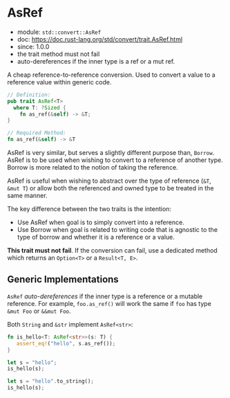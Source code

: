 # AsRef

- module: `std::convert::AsRef`
- doc: https://doc.rust-lang.org/std/convert/trait.AsRef.html
- since: 1.0.0
- the trait method must not fail
- auto-dereferences if the inner type is a ref or a mut ref.


A cheap reference-to-reference conversion. Used to convert a value to a reference value within generic code.

```rust
// Definition:
pub trait AsRef<T>
  where T: ?Sized {
    fn as_ref(&self) -> &T;
}

// Required Method:
fn as_ref(&self) -> &T
```

AsRef is very similar, but serves a slightly different purpose than, `Borrow`. AsRef is to be used when wishing to convert to a reference of another type. Borrow is more related to the notion of taking the reference.

AsRef is useful when wishing to abstract over the type of reference 
(`&T`, `&mut T`) or allow both the referenced and owned type to be treated in the same manner.

The key difference between the two traits is the intention:
- Use AsRef when goal is to simply convert into a reference.
- Use Borrow when goal is related to writing code that is agnostic to the type of borrow and whether it is a reference or a value.

__This trait must not fail__. If the conversion can fail, use a dedicated method which returns an `Option<T>` or a `Result<T, E>`.


## Generic Implementations

`AsRef` _auto-dereferences_ if the inner type is a reference or a mutable reference. For example, `foo.as_ref()` will work the same if `foo` has type 
`&mut Foo` or `&&mut Foo`.

Both `String` and `&str` implement `AsRef<str>`:

```rust
fn is_hello<T: AsRef<str>>(s: T) {
   assert_eq!("hello", s.as_ref());
}

let s = "hello";
is_hello(s);

let s = "hello".to_string();
is_hello(s);
```
